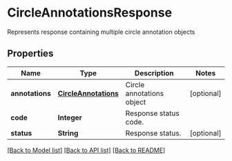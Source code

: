 ﻿
# CircleAnnotationsResponse
Represents response containing multiple circle annotation objects

## Properties
Name | Type | Description | Notes
------------ | ------------- | ------------- | -------------
**annotations** | [**CircleAnnotations**](CircleAnnotations.md) | Circle annotations object | [optional]
**code** | **Integer** | Response status code. | 
**status** | **String** | Response status. | [optional]


[[Back to Model list]](../README.md#documentation-for-models) [[Back to API list]](../README.md#documentation-for-api-endpoints) [[Back to README]](../README.md)


